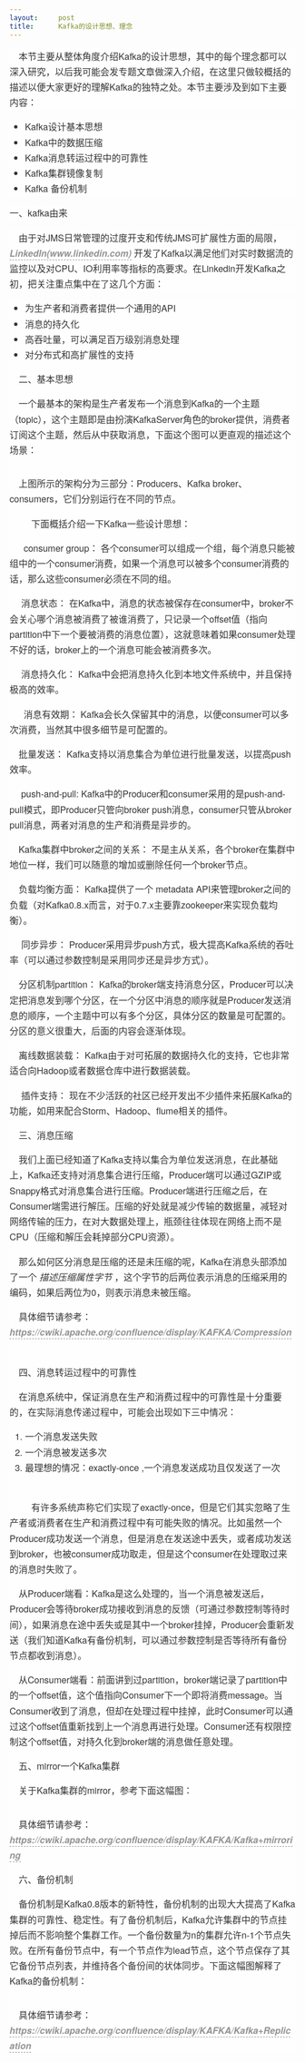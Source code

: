 ```yaml
---
layout:     post
title:      Kafka的设计思想、理念
---
```

<div id="article_content" class="article_content clearfix csdn-tracking-statistics" data-pid="blog" data-mod="popu_307" data-dsm="post">
								            <link rel="stylesheet" href="https://csdnimg.cn/release/phoenix/template/css/ck_htmledit_views-f76675cdea.css">
						<div class="htmledit_views" id="content_views">
                
<p style="font-size:16px;line-height:27.2px;text-indent:1em;color:rgb(51,51,51);font-family:'Helvetica Neue', Helvetica, Tahoma, Arial, STXihei, 'Microsoft YaHei', '微软雅黑', sans-serif;background-color:rgb(254,254,254);">
本节主要从整体角度介绍Kafka的设计思想，其中的每个理念都可以深入研究，以后我可能会发专题文章做深入介绍，在这里只做较概括的描述以便大家更好的理解Kafka的独特之处。本节主要涉及到如下主要内容：</p>
<ul style="list-style-type:none;font-size:16px;line-height:27.2px;color:rgb(51,51,51);font-family:'Helvetica Neue', Helvetica, Tahoma, Arial, STXihei, 'Microsoft YaHei', '微软雅黑', sans-serif;background-color:rgb(254,254,254);"><li style="line-height:1.7em;list-style-type:disc;">Kafka设计基本思想</li><li style="line-height:1.7em;list-style-type:disc;">Kafka中的数据压缩</li><li style="line-height:1.7em;list-style-type:disc;">Kafka消息转运过程中的可靠性</li><li style="line-height:1.7em;list-style-type:disc;">Kafka集群镜像复制</li><li style="line-height:1.7em;list-style-type:disc;">Kafka 备份机制</li></ul><span style="color:rgb(51,51,51);font-family:'Helvetica Neue', Helvetica, Tahoma, Arial, STXihei, 'Microsoft YaHei', '微软雅黑', sans-serif;font-size:16px;line-height:27.2px;background-color:rgb(254,254,254);">一、kafka由来</span><span style="color:rgb(51,51,51);font-family:'Helvetica Neue', Helvetica, Tahoma, Arial, STXihei, 'Microsoft YaHei', '微软雅黑', sans-serif;font-size:16px;line-height:27.2px;background-color:rgb(254,254,254);"></span>
<p style="font-size:16px;line-height:27.2px;text-indent:1em;color:rgb(51,51,51);font-family:'Helvetica Neue', Helvetica, Tahoma, Arial, STXihei, 'Microsoft YaHei', '微软雅黑', sans-serif;background-color:rgb(254,254,254);">
由于对JMS日常管理的过度开支和传统JMS可扩展性方面的局限，<a href="http://blog.csdn.net/suifeng3051/article/details/www.linkedin.com" rel="nofollow" style="color:rgb(148,148,148);text-decoration:none;border-bottom-width:1px;border-bottom-style:dashed;border-bottom-color:rgb(148,148,148);font-style:italic;font-weight:bold;">LinkedIn(www.linkedin.com)</a> 开发了Kafka以满足他们对实时数据流的监控以及对CPU、IO利用率等指标的高要求。在Linkedin开发Kafka之初，把关注重点集中在了这几个方面：</p>
<div style="font-size:16px;line-height:27.2px;color:rgb(51,51,51);font-family:'Helvetica Neue', Helvetica, Tahoma, Arial, STXihei, 'Microsoft YaHei', '微软雅黑', sans-serif;background-color:rgb(254,254,254);">
<ul style="list-style-type:none;line-height:1.7em;"><li style="line-height:1.7em;list-style-type:disc;">为生产者和消费者提供一个通用的API</li><li style="line-height:1.7em;list-style-type:disc;">消息的持久化</li><li style="line-height:1.7em;list-style-type:disc;">高吞吐量，可以满足百万级别消息处理</li><li style="line-height:1.7em;list-style-type:disc;">对分布式和高扩展性的支持</li></ul><p style="line-height:1.7em;text-indent:1em;">
<span style="text-indent:0px;">二、基本思想</span></p>
<p style="line-height:1.7em;text-indent:1em;">
一个最基本的架构是生产者发布一个消息到Kafka的一个主题（topic），这个主题即是由扮演KafkaServer角色的broker提供，消费者订阅这个主题，然后从中获取消息，下面这个图可以更直观的描述这个场景：</p>
<p style="line-height:1.7em;text-indent:1em;">
<img src="http://img0.tuicool.com/Uryqeaz.png!web" alt="" class="alignCenter" style="vertical-align:middle;border:0px none;text-align:center;display:block;"></p>
<p style="line-height:1.7em;text-indent:1em;">
上图所示的架构分为三部分：Producers、Kafka broker、consumers，它们分别运行在不同的节点。</p>
<p style="line-height:1.7em;text-indent:1em;">
     下面概括介绍一下Kafka一些设计思想：</p>
<p style="line-height:1.7em;text-indent:1em;">
<span style="text-indent:0px;">  consumer group：</span> 各个consumer可以组成一个组，每个消息只能被组中的一个consumer消费，如果一个消息可以被多个consumer消费的话，那么这些consumer必须在不同的组。</p>
<p style="line-height:1.7em;text-indent:1em;">
<span style="text-indent:0px;"> 消息状态：</span> 在Kafka中，消息的状态被保存在consumer中，broker不会关心哪个消息被消费了被谁消费了，只记录一个offset值（指向partition中下一个要被消费的消息位置），这就意味着如果consumer处理不好的话，broker上的一个消息可能会被消费多次。</p>
<p style="line-height:1.7em;text-indent:1em;">
<span style="text-indent:0px;"> 消息持久化：</span> Kafka中会把消息持久化到本地文件系统中，并且保持极高的效率。</p>
<p style="line-height:1.7em;text-indent:1em;">
<span style="text-indent:0px;">  消息有效期：</span> Kafka会长久保留其中的消息，以便consumer可以多次消费，当然其中很多细节是可配置的。</p>
<p style="line-height:1.7em;text-indent:1em;">
<span style="text-indent:0px;">批量发送：</span> Kafka支持以消息集合为单位进行批量发送，以提高push效率。</p>
<p style="line-height:1.7em;text-indent:1em;">
<span style="text-indent:0px;"> push-and-pull:</span> Kafka中的Producer和consumer采用的是push-and-pull模式，即Producer只管向broker push消息，consumer只管从broker pull消息，两者对消息的生产和消费是异步的。</p>
<p style="line-height:1.7em;text-indent:1em;">
<span style="text-indent:0px;">Kafka集群中broker之间的关系：</span> 不是主从关系，各个broker在集群中地位一样，我们可以随意的增加或删除任何一个broker节点。</p>
<p style="line-height:1.7em;text-indent:1em;">
<span style="text-indent:0px;">负载均衡方面：</span> Kafka提供了一个 metadata API来管理broker之间的负载（对Kafka0.8.x而言，对于0.7.x主要靠zookeeper来实现负载均衡）。</p>
<p style="line-height:1.7em;text-indent:1em;">
<span style="text-indent:0px;"> 同步异步：</span> Producer采用异步push方式，极大提高Kafka系统的吞吐率（可以通过参数控制是采用同步还是异步方式）。</p>
<p style="line-height:1.7em;text-indent:1em;">
<span style="text-indent:0px;">分区机制partition：</span> Kafka的broker端支持消息分区，Producer可以决定把消息发到哪个分区，在一个分区中消息的顺序就是Producer发送消息的顺序，一个主题中可以有多个分区，具体分区的数量是可配置的。分区的意义很重大，后面的内容会逐渐体现。</p>
<p style="line-height:1.7em;text-indent:1em;">
<span style="text-indent:0px;">离线数据装载：</span> Kafka由于对可拓展的数据持久化的支持，它也非常适合向Hadoop或者数据仓库中进行数据装载。</p>
<p style="line-height:1.7em;text-indent:1em;">
<span style="text-indent:0px;"> 插件支持：</span> 现在不少活跃的社区已经开发出不少插件来拓展Kafka的功能，如用来配合Storm、Hadoop、flume相关的插件。</p>
<p style="line-height:1.7em;text-indent:1em;">
<span style="text-indent:0px;">三、消息压缩</span></p>
<p style="line-height:1.7em;text-indent:1em;">
我们上面已经知道了Kafka支持以集合为单位发送消息，在此基础上，Kafka还支持对消息集合进行压缩，Producer端可以通过GZIP或Snappy格式对消息集合进行压缩。Producer端进行压缩之后，在Consumer端需进行解压。压缩的好处就是减少传输的数据量，减轻对网络传输的压力，在对大数据处理上，瓶颈往往体现在网络上而不是CPU（压缩和解压会耗掉部分CPU资源）。</p>
<p style="line-height:1.7em;text-indent:1em;">
那么如何区分消息是压缩的还是未压缩的呢，Kafka在消息头部添加了一个 <span style="text-indent:0px;"><em>描述压缩属性字节</em> </span>，这个字节的后两位表示消息的压缩采用的编码，如果后两位为0，则表示消息未被压缩。</p>
<p style="line-height:1.7em;text-indent:1em;">
具体细节请参考：<a href="https://cwiki.apache.org/confluence/display/KAFKA/Compression" rel="nofollow" style="color:rgb(148,148,148);text-decoration:none;border-bottom-width:1px;border-bottom-style:dashed;border-bottom-color:rgb(148,148,148);font-style:italic;font-weight:bold;">https://cwiki.apache.org/confluence/display/KAFKA/Compression</a>  </p>
<p style="line-height:1.7em;text-indent:1em;">
<span style="text-indent:0px;">四、消息转运过程中的可靠性</span></p>
<p style="line-height:1.7em;text-indent:1em;">
在消息系统中，保证消息在生产和消费过程中的可靠性是十分重要的，在实际消息传递过程中，可能会出现如下三中情况：</p>
<ol style="line-height:1.7em;"><li style="line-height:1.7em;">一个消息发送失败</li><li style="line-height:1.7em;">一个消息被发送多次</li><li style="line-height:1.7em;">最理想的情况：exactly-once ,一个消息发送成功且仅发送了一次                   </li></ol><p style="line-height:1.7em;text-indent:1em;">
<span style="text-indent:0px;">   </span>  有许多系统声称它们实现了exactly-once，但是它们其实忽略了生产者或消费者在生产和消费过程中有可能失败的情况。比如虽然一个Producer成功发送一个消息，但是消息在发送途中丢失，或者成功发送到broker，也被consumer成功取走，但是这个consumer在处理取过来的消息时失败了。</p>
<p style="line-height:1.7em;text-indent:1em;">
从Producer端看：Kafka是这么处理的，当一个消息被发送后，Producer会等待broker成功接收到消息的反馈（可通过参数控制等待时间），如果消息在途中丢失或是其中一个broker挂掉，Producer会重新发送（我们知道Kafka有备份机制，可以通过参数控制是否等待所有备份节点都收到消息）。</p>
<p style="line-height:1.7em;text-indent:1em;">
从Consumer端看：前面讲到过partition，broker端记录了partition中的一个offset值，这个值指向Consumer下一个即将消费message。当Consumer收到了消息，但却在处理过程中挂掉，此时Consumer可以通过这个offset值重新找到上一个消息再进行处理。Consumer还有权限控制这个offset值，对持久化到broker端的消息做任意处理。</p>
<p style="line-height:1.7em;text-indent:1em;">
<span style="text-indent:0px;">五、mirror一个Kafka集群</span></p>
<p style="line-height:1.7em;text-indent:1em;">
关于Kafka集群的mirror，参考下面这幅图：</p>
<p style="line-height:1.7em;text-indent:1em;">
<img src="http://img0.tuicool.com/Jzeaqu.png!web" alt="" class="alignCenter" style="vertical-align:middle;border:0px none;text-align:center;display:block;"></p>
<p style="line-height:1.7em;text-indent:1em;">
具体细节请参考：<a href="https://cwiki.apache.org/confluence/display/KAFKA/Kafka+mirroring" rel="nofollow" style="color:rgb(148,148,148);text-decoration:none;border-bottom-width:1px;border-bottom-style:dashed;border-bottom-color:rgb(148,148,148);font-style:italic;font-weight:bold;">https://cwiki.apache.org/confluence/display/KAFKA/Kafka+mirroring</a></p>
<p style="line-height:1.7em;text-indent:1em;">
<span style="text-indent:0px;">六、备份机制</span></p>
<p style="line-height:1.7em;text-indent:1em;">
备份机制是Kafka0.8版本的新特性，备份机制的出现大大提高了Kafka集群的可靠性、稳定性。有了备份机制后，Kafka允许集群中的节点挂掉后而不影响整个集群工作。一个备份数量为n的集群允许n-1个节点失败。在所有备份节点中，有一个节点作为lead节点，这个节点保存了其它备份节点列表，并维持各个备份间的状体同步。下面这幅图解释了Kafka的备份机制：</p>
<p style="line-height:1.7em;text-indent:1em;">
<img src="http://img2.tuicool.com/3eYbA3.png!web" alt="" class="alignCenter" style="vertical-align:middle;border:0px none;text-align:center;display:block;"></p>
<p style="line-height:1.7em;text-indent:1em;">
具体细节请参考：<a href="https://cwiki.apache.org/confluence/display/KAFKA/Kafka+Replication" rel="nofollow" style="color:rgb(148,148,148);text-decoration:none;border-bottom-width:1px;border-bottom-style:dashed;border-bottom-color:rgb(148,148,148);font-style:italic;font-weight:bold;">https://cwiki.apache.org/confluence/display/KAFKA/Kafka+Replication</a>  </p>
</div>
            </div>
                </div>